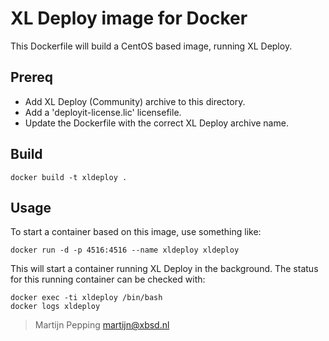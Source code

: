 # XL Deploy image for Docker


This Dockerfile will build a CentOS based image, running XL Deploy.


## Prereq

* Add XL Deploy (Community) archive to this directory.
* Add a 'deployit-license.lic' licensefile.
* Update the Dockerfile with the correct XL Deploy archive name.


## Build

    docker build -t xldeploy .


## Usage

To start a container based on this image, use something like:

    docker run -d -p 4516:4516 --name xldeploy xldeploy


This will start a container running XL Deploy in the background. The 
status for this running container can be checked with: 

    docker exec -ti xldeploy /bin/bash
    docker logs xldeploy


> Martijn Pepping <martijn@xbsd.nl>

